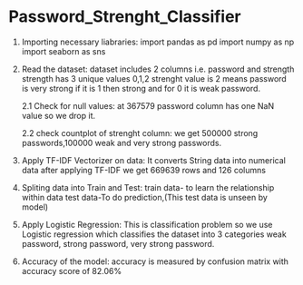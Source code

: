 # Password_Strenght_Classifier

1. Importing necessary liabraries:
   import pandas as pd
   import numpy as np
   import seaborn as sns

2. Read the dataset:
   dataset includes 2 columns i.e. password and strength
   strength has 3 unique values 0,1,2
   strenght value is 2 means password is very strong
   if it is 1 then strong and for 0 it is weak password.

   2.1 Check for null values:
   at 367579 password column has one NaN value so we drop it.

   2.2 check countplot of strenght column:
   we get 500000 strong passwords,100000 weak and very strong passwords.

3. Apply TF-IDF Vectorizer on data:
   It converts String data into numerical data
   after applying TF-IDF we get 669639 rows and 126 columns

4. Spliting data into Train and Test:
   train data- to learn the relationship within data
   test data-To do prediction,(This test data is unseen by model)

5. Apply Logistic Regression:
   This is classification problem so we use Logistic regression which classifies the dataset into 3 categories
   weak password, strong password, very strong password.

6. Accuracy of the model:
   accuracy is measured by confusion matrix with accuracy score of 82.06%
   







